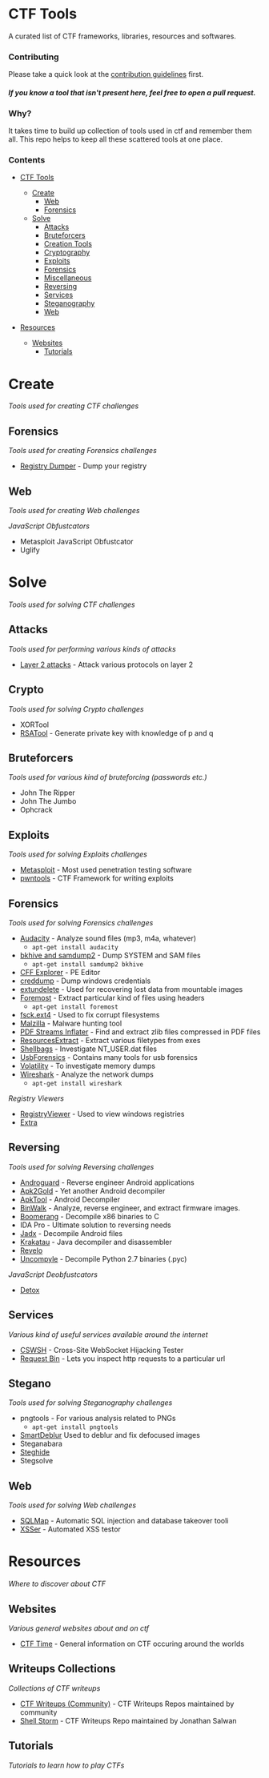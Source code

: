 # CTF Tools

A curated list of CTF frameworks, libraries, resources and softwares.

### Contributing

Please take a quick look at the [contribution guidelines](https://github.com/apsdehal/ctf-tools/blob/master/CONTRIBUTING.md) first.

#### _If you know a tool that isn't present here, feel free to open a pull request._

### Why?

It takes time to build up collection of tools used in ctf and remember them all. This repo helps to keep all these scattered tools at one place.


### Contents

- [CTF Tools](#ctf-tools)
  - [Create](#create)
    - [Web](#create-web)
    - [Forensics](#create-forensics)
  - [Solve](#solve)
    - [Attacks](#solve-attacks)
    - [Bruteforcers](#solve-bruteforcers)
    - [Creation Tools](#solve-create)
    - [Cryptography](#solve-crypto)
    - [Exploits](#solve-exploits)
    - [Forensics](#solve-forensics)
    - [Miscellaneous](#solve-misc)
    - [Reversing](#solve-reversing)
    - [Services](#solve-services)
    - [Steganography](#solve-stegano)
    - [Web](#solve-web)

- [Resources](#resources)
  - [Websites](#resources-websites)
    - [Tutorials](#resources-tutorials)


# Create

*Tools used for creating CTF challenges*

## Forensics

*Tools used for creating Forensics challenges*

- [Registry Dumper](http://www.kahusecurity.com/tools/RegistryDumper_v0.1.zip) - Dump your registry

## Web

*Tools used for creating Web challenges*

*JavaScript Obfustcators*

- Metasploit JavaScript Obfustcator
- Uglify


# Solve

*Tools used for solving CTF challenges*

## Attacks

*Tools used for performing various kinds of attacks*

- [Layer 2 attacks](https://github.com/tomac/yersinia) - Attack various protocols on layer 2

## Crypto

*Tools used for solving Crypto challenges*

- XORTool
- [RSATool](https://github.com/ius/rsatool) - Generate private key with knowledge of p and q

## Bruteforcers

*Tools used for various kind of bruteforcing (passwords etc.)*

- John The Ripper
- John The Jumbo
- Ophcrack

## Exploits

*Tools used for solving Exploits challenges*

- [Metasploit](http://www.metasploit.com/) - Most used penetration testing software
- [pwntools](https://github.com/Gallopsled/pwntools) - CTF Framework for writing exploits

## Forensics

*Tools used for solving Forensics challenges*

- [Audacity](http://sourceforge.net/projects/audacity/) - Analyze sound files (mp3, m4a, whatever)
  - `apt-get install audacity`
- [bkhive and samdump2](http://sourceforge.net/projects/ophcrack/files/samdump2/) - Dump SYSTEM and SAM files
  - `apt-get install samdump2 bkhive`
- [CFF Explorer](http://www.ntcore.com/exsuite.php) - PE Editor
- [creddump](https://code.google.com/p/creddump/) - Dump windows credentials
- [extundelete](http://extundelete.sourceforge.net/) - Used for recovering lost data from mountable images
- [Foremost](http://foremost.sourceforge.net/) - Extract particular kind of files using headers
  - `apt-get install foremost`
- [fsck.ext4](http://linux.die.net/man/8/fsck.ext3) - Used to fix corrupt filesystems
- [Malzilla](http://malzilla.sourceforge.net/) - Malware hunting tool
- [PDF Streams Inflater](http://malzilla.sourceforge.net/downloads.html) - Find and extract zlib files compressed in PDF files
- [ResourcesExtract](http://www.nirsoft.net/utils/resources_extract.html) - Extract various filetypes from exes
- [Shellbags](https://github.com/williballenthin/shellbags) - Investigate NT\_USER.dat files
- [UsbForensics](http://www.forensicswiki.org/wiki/USB_History_Viewing) - Contains many tools for usb forensics
- [Volatility](https://github.com/volatilityfoundation/volatility) - To investigate memory dumps
- [Wireshark](https://www.wireshark.org/) - Analyze the network dumps
  - `apt-get install wireshark`

*Registry Viewers*
- [RegistryViewer](http://www.gaijin.at/en/getitpage.php?id=regview) - Used to view windows registries
- [Extra](http://www.forensicswiki.org/wiki/Windows_Registry)

## Reversing

*Tools used for solving Reversing challenges*

- [Androguard](https://github.com/androguard/androguard) - Reverse engineer Android applications
- [Apk2Gold](https://github.com/lxdvs/apk2gold) - Yet another Android decompiler
- [ApkTool](http://ibotpeaches.github.io/Apktool/) - Android Decompiler
- [BinWalk](https://github.com/devttys0/binwalk) - Analyze, reverse engineer, and extract firmware images.
- [Boomerang](https://github.com/nemerle/boomerang) - Decompile x86 binaries to C
- IDA Pro - Ultimate solution to reversing needs
- [Jadx](https://github.com/skylot/jadx) - Decompile Android files
- [Krakatau](https://github.com/Storyyeller/Krakatau) - Java decompiler and disassembler
- [Revelo](http://www.kahusecurity.com/tools/Revelo_v0.6.zip)
- [Uncompyle](https://github.com/williballenthin/shellbags) - Decompile Python 2.7 binaries (.pyc)

*JavaScript Deobfustcators*

- [Detox](http://relentless-coding.org/projects/jsdetox/install)

## Services

*Various kind of useful services available around the internet*

- [CSWSH](http://ironwasp.org/cswsh.html) - Cross-Site WebSocket Hijacking Tester
- [Request Bin](http://requestb.in/) - Lets you inspect http requests to a particular url

## Stegano

*Tools used for solving Steganography challenges*

- pngtools - For various analysis related to PNGs
  - `apt-get install pngtools`
- [SmartDeblur](https://github.com/Y-Vladimir/SmartDeblur) Used to deblur and fix defocused images
- Steganabara
- [Steghide](http://steghide.sourceforge.net/)
- Stegsolve

## Web

*Tools used for solving Web challenges*

- [SQLMap](https://github.com/sqlmapproject/sqlmap) - Automatic SQL injection and database takeover tooli
- [XSSer](http://xsser.sourceforge.net/) - Automated XSS testor


# Resources

*Where to discover about CTF*

## Websites

*Various general websites about and on ctf*

- [CTF Time](https://ctftime.org/) - General information on CTF occuring around the worlds

## Writeups Collections

*Collections of CTF writeups*

- [CTF Writeups (Community)](https://github.com/ctfs/) - CTF Writeups Repos maintained by community
- [Shell Storm](shell-storm.org/repo/CTF/) - CTF Writeups Repo maintained by Jonathan Salwan

## Tutorials

*Tutorials to learn how to play CTFs*
